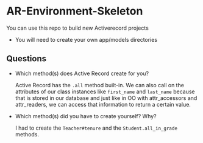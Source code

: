 # AR-Environment-Skeleton

You can use this repo to build new Activerecord projects

* You will need to create your own app/models directories

## Questions

* Which method(s) does Active Record create for you?

    Active Record has the `.all` method built-in. We can also call on the attributes of our class instances like `first_name` and `last_name` because that is stored in our database and just like in OO with attr_accessors and attr_readers, we can access that information to return a certain value.

* Which method(s) did you have to create yourself? Why? 

    I had to create the `Teacher#tenure` and the `Student.all_in_grade` methods.